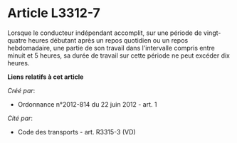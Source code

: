 # Article L3312-7

Lorsque le conducteur indépendant accomplit, sur une période de vingt-quatre heures débutant après un repos quotidien ou un
repos hebdomadaire, une partie de son travail dans l'intervalle compris entre minuit et 5 heures, sa durée de travail sur
cette période ne peut excéder dix heures.

**Liens relatifs à cet article**

_Créé par_:

  - Ordonnance n°2012-814 du 22 juin 2012 - art. 1

_Cité par_:

  - Code des transports - art. R3315-3 (VD)
